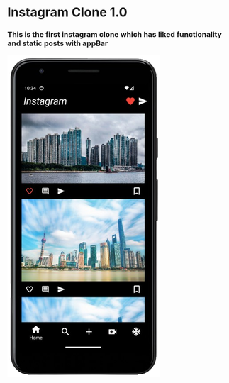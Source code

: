 # Instagram Clone 1.0

### This is the first instagram clone which has liked functionality and static posts with appBar

![](./preview.png)